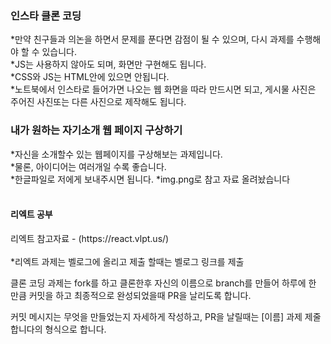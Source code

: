 <h3>인스타 클론 코딩</h3>
*만약 친구들과 의논을 하면서 문제를 푼다면 감점이 될 수 있으며, 다시 과제를 수행해야 할 수 있습니다.<br>
*JS는 사용하지 않아도 되며, 화면만 구현해도 됩니다.<BR>
*CSS와 JS는 HTML안에 있으면 안됩니다.<BR>
*노트북에서 인스타로 들어가면 나오는 웹 화면을 따라 만드시면 되고, 게시물 사진은 주어진 사진또는 다른 사진으로 제작해도 됩니다.
<h3>내가 원하는 자기소개 웹 페이지 구상하기</h3>
*자신을 소개할수 있는 웹페이지를 구상해보는 과제입니다.<br>
*물론, 아이디어는 여러개일 수록 좋습니다.<br>
*한글파일로 저에게 보내주시면 됩니다.
*img.png로 참고 자료 올려놨습니다
<br>
<br>
<h4>리엑트 공부</h4>
리엑트 참고자료 - (https://react.vlpt.us/)
<br><br>
*리엑트 과제는 벨로그에 올리고 제출 할때는 벨로그 링크를 제출

클론 코딩 과제는 fork를 하고 클론한후 자신의 이름으로 branch를 만들어 하루에 한 만큼 커밋을 하고 최종적으로 완성되었을때 PR을 날리도록 합니다.

커밋 메시지는 무엇을 만들었는지 자세하게 작성하고, PR을 날릴때는 [이름] 과제 제줄합니다의 형식으로 합니다.
